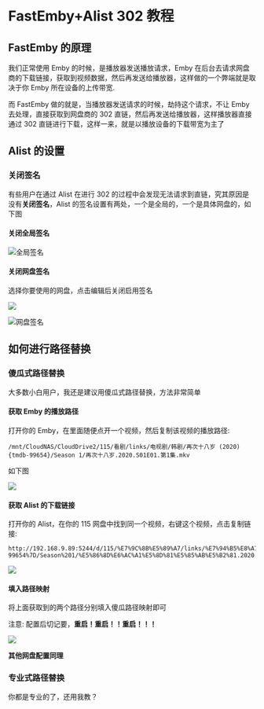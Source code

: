 # FastEmby+Alist 302 教程

## FastEmby 的原理

我们正常使用 Emby 的时候，是播放器发送播放请求，Emby 在后台去请求网盘商的下载链接，获取到视频数据，然后再发送给播放器，这样做的一个弊端就是取决于你 Emby 所在设备的上传带宽.

而 FastEmby 做的就是，当播放器发送请求的时候，劫持这个请求，不让 Emby 去处理，直接获取到网盘商的 302 直链，然后再发送给播放器，这样播放器直接通过 302 直链进行下载，这样一来，就是以播放设备的下载带宽为主了

## Alist 的设置

### 关闭签名

有些用户在通过 Alist 在进行 302 的过程中会发现无法请求到直链，究其原因是没有**关闭签名**，Alist 的签名设置有两处，一个是全局的，一个是具体网盘的，如下图

#### 关闭全局签名

![全局签名](https://images.symedia.top/2025/04/11/20250411131639_bd31bac3.png)

#### 关闭网盘签名

选择你要使用的网盘，点击编辑后关闭启用签名

![](https://images.symedia.top/2025/04/11/20250411131841_aa96202b.png)

![网盘签名](https://images.symedia.top/2025/04/11/20250411131738_15c5c271.png)

## 如何进行路径替换

### 傻瓜式路径替换

大多数小白用户，我还是建议用傻瓜式路径替换，方法非常简单

#### 获取 Emby 的播放路径

打开你的 Emby，在里面随便点开一个视频，然后复制该视频的播放路径:

```shell
/mnt/CloudNAS/CloudDrive2/115/看剧/links/电视剧/韩剧/再次十八岁 (2020) {tmdb-99654}/Season 1/再次十八岁.2020.S01E01.第1集.mkv
```

如下图

![](https://images.symedia.top/2025/04/11/20250411133339_e7c0b459.png)

#### 获取 Alist 的下载链接

打开你的 Alist，在你的 115 网盘中找到同一个视频，右键这个视频，点击复制链接:

```she
http://192.168.9.89:5244/d/115/%E7%9C%8B%E5%89%A7/links/%E7%94%B5%E8%A7%86%E5%89%A7/%E9%9F%A9%E5%89%A7/%E5%86%8D%E6%AC%A1%E5%8D%81%E5%85%AB%E5%B2%81%20(2020)%20%7Btmdb-99654%7D/Season%201/%E5%86%8D%E6%AC%A1%E5%8D%81%E5%85%AB%E5%B2%81.2020.S01E01.%E7%AC%AC1%E9%9B%86.mkv
```

![](https://images.symedia.top/2025/04/11/20250411132239_9d4a7a96.png)

#### 填入路径映射

将上面获取到的两个路径分别填入傻瓜路径映射即可

注意: 配置后切记要，**重启！重启！！重启！！！**

![](https://images.symedia.top/2025/04/11/20250411132545_78d690ad.png)

**其他网盘配置同理**

### 专业式路径替换

你都是专业的了，还用我教？
